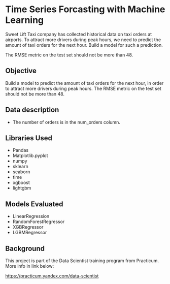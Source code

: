 # Time Series Forcasting with Machine Learning
Sweet Lift Taxi company has collected historical data on taxi orders at airports. To attract more drivers during peak hours, we need to predict the amount of taxi orders for the next hour. Build a model for such a prediction.

The RMSE metric on the test set should not be more than 48.


## Objective
Build a model to predict the amount of taxi orders for the next hour, in order to attract more drivers during peak hours.
The RMSE metric on the test set should not be more than 48.

## Data description
* The number of orders is in the num_orders column.

##  Libraries Used
 * Pandas
 * Matplotlib.pyplot
 * numpy
 * sklearn
 * seaborn
 * time
 * xgboost
 * lightgbm

##  Models Evaluated
 * LinearRegression
 * RandomForestRegressor
 * XGBRegressor
 * LGBMRegressor



## Background
This project is part of the Data Scientist training program from Practicum. More info in link below:

https://practicum.yandex.com/data-scientist
